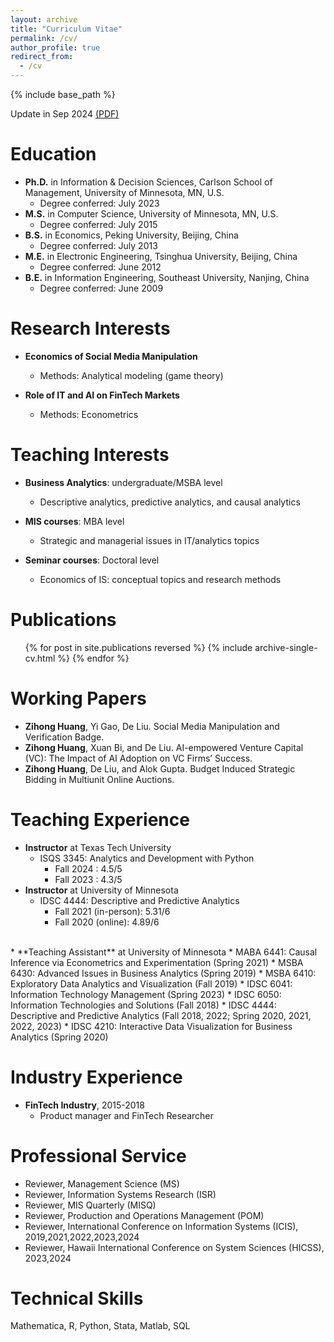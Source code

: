 ```yaml
---
layout: archive
title: "Curriculum Vitae"
permalink: /cv/
author_profile: true
redirect_from:
  - /cv
---
```

                   
{% include base_path %}

Update in Sep 2024 [(PDF)](https://huangzh0707.github.io/files/Zihong_Huang_Sep_2024.pdf)

Education
======
* **Ph.D.** in Information & Decision Sciences, Carlson School of Management, University of Minnesota, MN, U.S.
  * Degree conferred: July 2023
* **M.S.** in Computer Science, University of Minnesota, MN, U.S.
  * Degree conferred: July 2015
* **B.S.** in Economics, Peking University, Beijing, China
  * Degree conferred: July 2013
* **M.E.** in Electronic Engineering, Tsinghua University, Beijing, China
  * Degree conferred: June 2012
* **B.E.** in Information Engineering, Southeast University, Nanjing, China
  * Degree conferred: June 2009

Research Interests
======
* **Economics of Social Media Manipulation** 
  * Methods: Analytical modeling (game theory)

* **Role of IT and AI on FinTech Markets**
  * Methods: Econometrics
  
Teaching Interests
======
* **Business Analytics**: undergraduate/MSBA level
  * Descriptive analytics, predictive analytics, and causal analytics

* **MIS courses**: MBA level
  * Strategic and managerial issues in IT/analytics topics

* **Seminar courses**: Doctoral level
  * Economics of IS: conceptual topics and research methods 

Publications
======
  <ul>{% for post in site.publications reversed %}
    {% include archive-single-cv.html %}
  {% endfor %}</ul>

[//]: # (Papers Under Review)

[//]: # (======)

[//]: # (* **Zihong Huang**, De Liu. Economics of Social Media Fake Accounts. <em>Major revision at **Management)

[//]: # (Science**</em>. [PDF]&#40;https://huangzh0707.github.io/files/Paper1_jobmarketpaper.pdf&#41; )

[//]: # ([SSRN]&#40;https://papers.ssrn.com/sol3/papers.cfm?abstract_id=4206104&#41;)

Working Papers
======
* **Zihong Huang**, Yi Gao, De Liu. Social Media Manipulation and Verification Badge.
* **Zihong Huang**, Xuan Bi, and De Liu. AI-empowered Venture Capital (VC): The Impact of AI
Adoption on VC Firms’ Success.
* **Zihong Huang**, De Liu, and Alok Gupta. Budget Induced Strategic Bidding in Multiunit Online
Auctions. 

Teaching Experience
======
* **Instructor** at Texas Tech University
  * ISQS 3345: Analytics and Development with Python
    * Fall 2024 : 4.5/5
    * Fall 2023 : 4.3/5
* **Instructor** at University of Minnesota
  * IDSC 4444: Descriptive and Predictive Analytics
    * Fall 2021 (in-person): 5.31/6
    * Fall 2020 (online): 4.89/6
<br>
* **Teaching Assistant** at University of Minnesota
  * MABA 6441: Causal Inference via Econometrics and Experimentation (Spring 2021)
  * MSBA 6430: Advanced Issues in Business Analytics (Spring 2019)
  * MSBA 6410: Exploratory Data Analytics and Visualization (Fall 2019)
  * IDSC 6041: Information Technology Management (Spring 2023)
  * IDSC 6050: Information Technologies and Solutions (Fall 2018)
  * IDSC 4444: Descriptive and Predictive Analytics (Fall 2018, 2022; Spring 2020, 2021, 2022, 2023)
  * IDSC 4210: Interactive Data Visualization for Business Analytics (Spring 2020)

Industry Experience
======

* **FinTech Industry**, 2015-2018
  * Product manager and FinTech Researcher

Professional Service
======
* Reviewer, Management Science (MS)
* Reviewer, Information Systems Research (ISR)
* Reviewer, MIS Quarterly (MISQ)
* Reviewer, Production and Operations Management (POM)
* Reviewer, International Conference on Information Systems (ICIS), 2019,2021,2022,2023,2024
* Reviewer, Hawaii International Conference on System Sciences (HICSS), 2023,2024


Technical Skills
======
Mathematica, R, Python, Stata, Matlab, SQL
